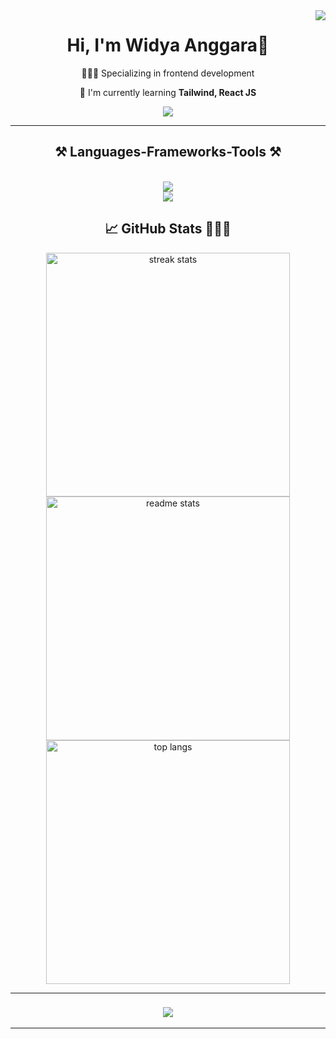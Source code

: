 <img align="right" src="https://visitor-badge.laobi.icu/badge?page_id=widyaanggara.widyaanggara&left_text=My%20Page%20Visitors" />

<h1 align="center">
  Hi, I'm Widya Anggara👋
</h1>

<div align="center">
  🧑🏻‍💻 Specializing in frontend development
  
  🌱 I'm currently learning **Tailwind, React JS**
  
</div>

<div align="center">
  <a href="https://www.linkedin.com/in/widyanggara" target="_blank">
    <img src="https://img.shields.io/badge/LinkedIn-0077B5?style=for-the-badge&logo=linkedin&logoColor=white" target="_blank" />
  </a>
</div>

<hr>


<h2 align="center">⚒️ Languages-Frameworks-Tools ⚒️</h2>
<br/>
<div align="center">
    <img src="https://skillicons.dev/icons?i=html,css,javascript,bootstrap,tailwind,react,scss" /><br>
    <img src="https://skillicons.dev/icons?i=python,cpp,php,mysql,github,vscode,figma,git" /><br>
</div>

<h2 align="center">📈 GitHub Stats 🧑🏻‍💻</h2>
<div align="center">
  <img width=390 src="https://streak-stats.demolab.com/?user=widyaanggara&count_private=true&theme=react&border_radius=10" alt="streak stats" />
  <img width=390 src="https://github-readme-stats-widyaanggara.vercel.app/api?username=widyaanggara&count_private=true&show_icons=true&theme=react&rank_icon=github&border_radius=10" alt="readme stats" />
  <br>
  <img width=390 src="https://github-readme-stats-salesp07.vercel.app/api/top-langs/?username=widyaanggara&hide=HTML&langs_count=8&layout=compact&theme=react&border_radius=10&size_weight=0.5&count_weight=0.5&exclude_repo=github-readme-stats" alt="top langs" />
</div>

<hr>

<h3 align="center">
  <img src="https://readme-typing-svg.herokuapp.com/?font=Righteous&size=25&center=true&vCenter=true&width=500&height=70&duration=4000&lines=Thanks+for+visiting!+✌️">
</h3>

<hr>
